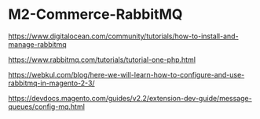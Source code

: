 # M2-Commerce-RabbitMQ


https://www.digitalocean.com/community/tutorials/how-to-install-and-manage-rabbitmq

https://www.rabbitmq.com/tutorials/tutorial-one-php.html

https://webkul.com/blog/here-we-will-learn-how-to-configure-and-use-rabbitmq-in-magento-2-3/

https://devdocs.magento.com/guides/v2.2/extension-dev-guide/message-queues/config-mq.html

